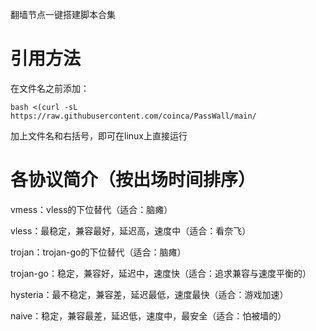 翻墙节点一键搭建脚本合集
# 引用方法
在文件名之前添加：
~~~
bash <(curl -sL https://raw.githubusercontent.com/coinca/PassWall/main/
~~~
加上文件名和右括号，即可在linux上直接运行
# 各协议简介（按出场时间排序）
vmess：vless的下位替代（适合：脑瘫）

vless：最稳定，兼容最好，延迟高，速度中（适合：看奈飞）

trojan：trojan-go的下位替代（适合：脑瘫）

trojan-go：稳定，兼容好，延迟中，速度快（适合：追求兼容与速度平衡的）

hysteria：最不稳定，兼容差，延迟最低，速度最快（适合：游戏加速）

naive：稳定，兼容最差，延迟低，速度中，最安全（适合：怕被墙的）
